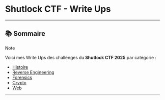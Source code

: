 # Shutlock CTF - Write Ups

---

## 📚 Sommaire

> [!NOTE]  
> Voici mes Write Ups des challenges du **Shutlock CTF 2025** par catégorie :

- [Histoire](./histoire/README.md)  
- [Reverse Engineering](./reverse/README.md)  
- [Forensics](./forensics/README.md)  
- [Crypto](./crypto/README.md)  
- [Web](./web/README.md)  

---
